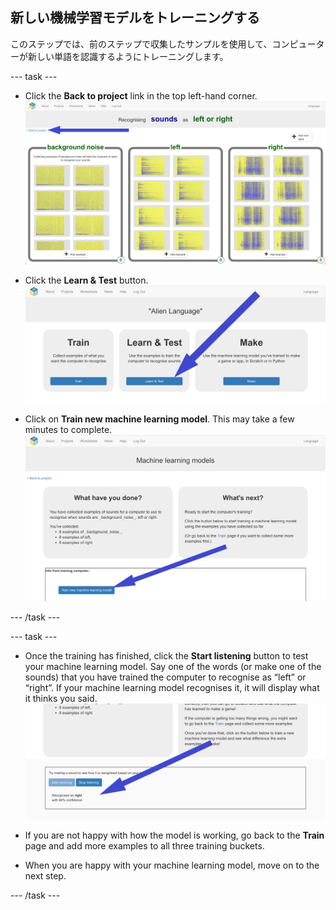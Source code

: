 ## 新しい機械学習モデルをトレーニングする
このステップでは、前のステップで収集したサンプルを使用して、コンピューターが新しい単語を認識するようにトレーニングします。

--- task ---

+ Click the **Back to project** link in the top left-hand corner. ![Arrow pointing to back to project button](images/8-right-annotated.png)

+ Click the **Learn & Test** button. ![Arrow pointing to Learn and Test button](images/learn-test-annotated.png)

+ Click on **Train new machine learning model**. This may take a few minutes to complete. ![Arrow pointing to Train new machine learning model](images/train-annotated.png)

--- /task ---

--- task ---

+ Once the training has finished, click the **Start listening** button to test your machine learning model. Say one of the words (or make one of the sounds) that you have trained the computer to recognise as “left” or “right”. If your machine learning model recognises it, it will display what it thinks you said. ![Arrow pointing to what the computer thinks you did](images/start-listening-annotated.png)

+ If you are not happy with how the model is working, go back to the **Train** page and add more examples to all three training buckets.

+ When you are happy with your machine learning model, move on to the next step.

--- /task ---
